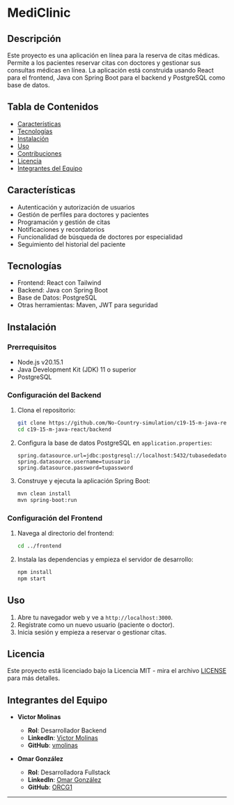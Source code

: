 # MediClinic

## Descripción
Este proyecto es una aplicación en línea para la reserva de citas médicas. Permite a los pacientes reservar citas con doctores y gestionar sus consultas médicas en línea. La aplicación está construida usando React para el frontend, Java con Spring Boot para el backend y PostgreSQL como base de datos.

## Tabla de Contenidos
- [Características](#características)
- [Tecnologías](#tecnologías)
- [Instalación](#instalación)
- [Uso](#uso)
- [Contribuciones](#contribuciones)
- [Licencia](#licencia)
- [Integrantes del Equipo](#integrantes-del-equipo)

## Características
- Autenticación y autorización de usuarios
- Gestión de perfiles para doctores y pacientes
- Programación y gestión de citas
- Notificaciones y recordatorios
- Funcionalidad de búsqueda de doctores por especialidad
- Seguimiento del historial del paciente

## Tecnologías
- Frontend: React con Tailwind
- Backend: Java con Spring Boot
- Base de Datos: PostgreSQL
- Otras herramientas: Maven, JWT para seguridad

## Instalación

### Prerrequisitos
- Node.js v20.15.1
- Java Development Kit (JDK) 11 o superior
- PostgreSQL

### Configuración del Backend
1. Clona el repositorio:
    ```bash
    git clone https://github.com/No-Country-simulation/c19-15-m-java-react
    cd c19-15-m-java-react/backend
    ```

2. Configura la base de datos PostgreSQL en `application.properties`:
    ```properties
    spring.datasource.url=jdbc:postgresql://localhost:5432/tubasededatos
    spring.datasource.username=tuusuario
    spring.datasource.password=tupassword
    ```

3. Construye y ejecuta la aplicación Spring Boot:
    ```bash
    mvn clean install
    mvn spring-boot:run
    ```

### Configuración del Frontend
1. Navega al directorio del frontend:
    ```bash
    cd ../frontend
    ```

2. Instala las dependencias y empieza el servidor de desarrollo:
    ```bash
    npm install
    npm start
    ```

## Uso
1. Abre tu navegador web y ve a `http://localhost:3000`.
2. Regístrate como un nuevo usuario (paciente o doctor).
3. Inicia sesión y empieza a reservar o gestionar citas.

## Licencia
Este proyecto está licenciado bajo la Licencia MIT - mira el archivo [LICENSE](LICENSE) para más detalles.

## Integrantes del Equipo
- **Victor Molinas**
    - **Rol**: Desarrollador Backend
    - **LinkedIn**: [Victor Molinas](https://www.linkedin.com/in/vmolinasg)
    - **GitHub**: [vmolinas](https://github.com/vmolinas)

- **Omar González**
    - **Rol**: Desarrolladora Fullstack
    - **LinkedIn**: [Omar González](https://www.linkedin.com/in/orgc)
    - **GitHub**: [ORCG1](https://github.com/ORCG1)

---
